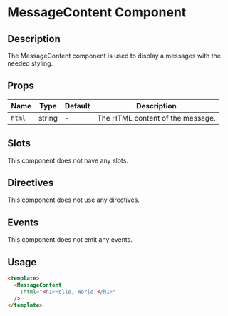 # MessageContent Component

## Description

The MessageContent component is used to display a messages with the needed styling.

## Props

| Name   | Type   | Default | Description                      |
|--------|--------|---------|----------------------------------|
| `html` | string | -       | The HTML content of the message. |

## Slots

This component does not have any slots.

## Directives

This component does not use any directives.

## Events

This component does not emit any events.

## Usage

```html
<template>
  <MessageContent
    :html="<h1>Hello, World!</h1>"
  />
</template>
```
